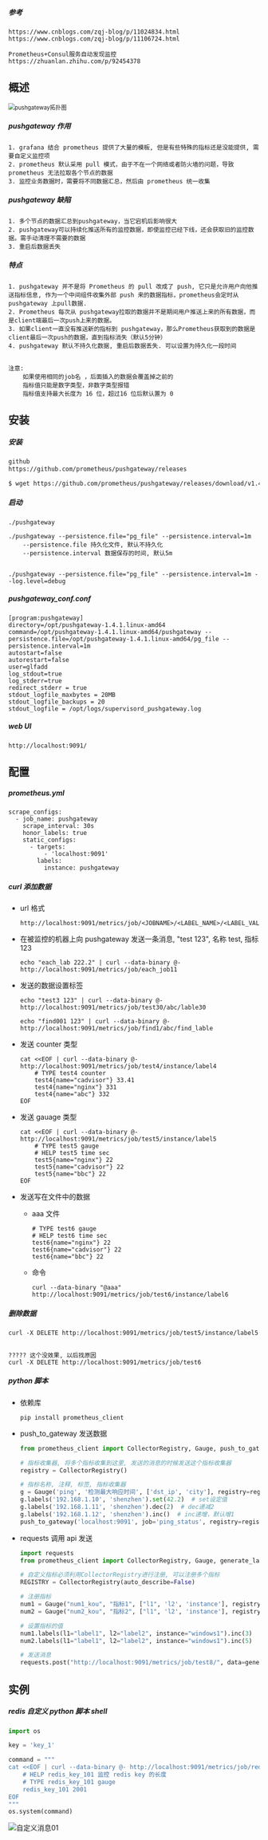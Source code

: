 ##### 参考

```
https://www.cnblogs.com/zqj-blog/p/11024834.html
https://www.cnblogs.com/zqj-blog/p/11106724.html

Prometheus+Consul服务自动发现监控
https://zhuanlan.zhihu.com/p/92454378
```

## 概述

<img src="./image/pushgateway拓扑图.png" alt="pushgateway拓扑图" style="zoom:80%;" />

##### pushgateway 作用

```
1. grafana 结合 prometheus 提供了大量的模板, 但是有些特殊的指标还是没能提供, 需要自定义监控项
2. prometheus 默认采用 pull 模式，由于不在一个网络或者防火墙的问题，导致 prometheus 无法拉取各个节点的数据
3. 监控业务数据时，需要将不同数据汇总，然后由 prometheus 统一收集
```

##### pushgateway 缺陷

```
1. 多个节点的数据汇总到pushgateway，当它宕机后影响很大
2. pushgateway可以持续化推送所有的监控数据，即使监控已经下线，还会获取旧的监控数据。需手动清理不需要的数据
3. 重启后数据丢失
```

##### 特点

```
1. pushgateway 并不是将 Prometheus 的 pull 改成了 push, 它只是允许用户向他推送指标信息, 作为一个中间组件收集外部 push 来的数据指标，prometheus会定时从 pushgateway 上pull数据. 
2. Prometheus 每次从 pushgateway拉取的数据并不是期间用户推送上来的所有数据，而是client端最后一次push上来的数据。
3. 如果client一直没有推送新的指标到 pushgateway，那么Prometheus获取到的数据是client最后一次push的数据，直到指标消失（默认5分钟）
4. pushgateway 默认不持久化数据, 重启后数据丢失. 可以设置为持久化一段时间


注意:
    如果使用相同的job名 ，后面插入的数据会覆盖掉之前的
    指标值只能是数字类型，非数字类型报错
    指标值支持最大长度为 16 位，超过16 位后默认置为 0
```

## 安装

##### 安装

```bash
github
https://github.com/prometheus/pushgateway/releases

$ wget https://github.com/prometheus/pushgateway/releases/download/v1.4.1/pushgateway-1.4.1.linux-amd64.tar.gz
```

##### 启动

```
./pushgateway

./pushgateway --persistence.file="pg_file" --persistence.interval=1m
    --persistence.file 持久化文件, 默认不持久化
    --persistence.interval 数据保存的时间, 默认5m
    
    
./pushgateway --persistence.file="pg_file" --persistence.interval=1m --log.level=debug 
```

##### pushgateway_conf.conf

````
[program:pushgateway]
directory=/opt/pushgateway-1.4.1.linux-amd64
command=/opt/pushgateway-1.4.1.linux-amd64/pushgateway --persistence.file=/opt/pushgateway-1.4.1.linux-amd64/pg_file --persistence.interval=1m
autostart=false
autorestart=false
user=glfadd
log_stdout=true
log_stderr=true
redirect_stderr = true
stdout_logfile_maxbytes = 20MB
stdout_logfile_backups = 20     
stdout_logfile = /opt/logs/supervisord_pushgateway.log
````

##### web UI

```
http://localhost:9091/
```

## 配置

##### prometheus.yml

```
scrape_configs:
  - job_name: pushgateway
    scrape_interval: 30s
    honor_labels: true
    static_configs:
      - targets:
          - 'localhost:9091'
        labels:
          instance: pushgateway
```

##### curl 添加数据

- url 格式

  ```
  http://localhost:9091/metrics/job/<JOBNAME>/<LABEL_NAME>/<LABEL_VALUE>
  ```

- 在被监控的机器上向 pushgateway 发送一条消息, "test 123", 名称 test, 指标 123

  ```
  echo "each_lab 222.2" | curl --data-binary @- http://localhost:9091/metrics/job/each_job11
  ```
  
- 发送的数据设置标签

  ```
  echo "test3 123" | curl --data-binary @- http://localhost:9091/metrics/job/test30/abc/lable30
  
  echo "find001 123" | curl --data-binary @- http://localhost:9091/metrics/job/find1/abc/find_lable
  ```
  
- 发送 counter 类型

  ```
  cat <<EOF | curl --data-binary @- http://localhost:9091/metrics/job/test4/instance/label4
      # TYPE test4 counter
      test4{name="cadvisor"} 33.41
      test4{name="nginx"} 331
      test4{name="abc"} 332
  EOF
  ```

- 发送 gauage 类型

  ```
  cat <<EOF | curl --data-binary @- http://localhost:9091/metrics/job/test5/instance/label5
      # TYPE test5 gauge
      # HELP test5 time sec
      test5{name="nginx"} 22
      test5{name="cadvisor"} 22
      test5{name="bbc"} 22
  EOF
  ```

- 发送写在文件中的数据

  - aaa 文件

    ```
    # TYPE test6 gauge
    # HELP test6 time sec
    test6{name="nginx"} 22
    test6{name="cadvisor"} 22
    test6{name="bbc"} 22
    ```

  - 命令

    ```
    curl --data-binary "@aaa" http://localhost:9091/metrics/job/test6/instance/label6
    ```

##### 删除数据

```
curl -X DELETE http://localhost:9091/metrics/job/test5/instance/label5


????? 这个没效果, 以后找原因
curl -X DELETE http://localhost:9091/metrics/job/test6
```

##### python 脚本

- 依赖库

  ```
  pip install prometheus_client
  ```

- push_to_gateway 发送数据

  ```python
  from prometheus_client import CollectorRegistry, Gauge, push_to_gateway
  
  # 指标收集器, 将多个指标收集到这里, 发送的消息的时候发送这个指标收集器
  registry = CollectorRegistry()
  
  # 指标名称, 注释, 标签, 指标收集器
  g = Gauge('ping', '检测最大响应时间', ['dst_ip', 'city'], registry=registry)
  g.labels('192.168.1.10', 'shenzhen').set(42.2)  # set设定值
  g.labels('192.168.1.11', 'shenzhen').dec(2)  # dec递减2
  g.labels('192.168.1.12', 'shenzhen').inc()  # inc递增，默认增1
  push_to_gateway('localhost:9091', job='ping_status', registry=registry)
  ```
  
- requests 调用 api 发送

  ```python
  import requests
  from prometheus_client import CollectorRegistry, Gauge, generate_latest
  
  # 自定义指标必须利用CollectorRegistry进行注册, 可以注册多个指标
  REGISTRY = CollectorRegistry(auto_describe=False)
  
  # 注册指标
  num1 = Gauge("num1_kou", "指标1", ["l1", 'l2', 'instance'], registry=REGISTRY)
  num2 = Gauge("num2_kou", "指标2", ["l1", 'l2', 'instance'], registry=REGISTRY)
  
  # 设置指标的值
  num1.labels(l1="label1", l2="label2", instance="windows1").inc(3)
  num2.labels(l1="label1", l2="label2", instance="windows1").inc(5)
  
  # 发送消息
  requests.post("http://localhost:9091/metrics/job/test8/", data=generate_latest(REGISTRY))
  ```

## 实例

##### redis 自定义 python 脚本 shell

```python
import os

key = 'key_1'

command = """
cat <<EOF | curl --data-binary @- http://localhost:9091/metrics/job/redis_custom/instance/check_key
    # HELP redis_key_101 监控 redis key 的长度
    # TYPE redis_key_101 gauge
    redis_key_101 2001
EOF
"""
os.system(command)
```

![自定义消息01](./image/自定义消息01.png)

